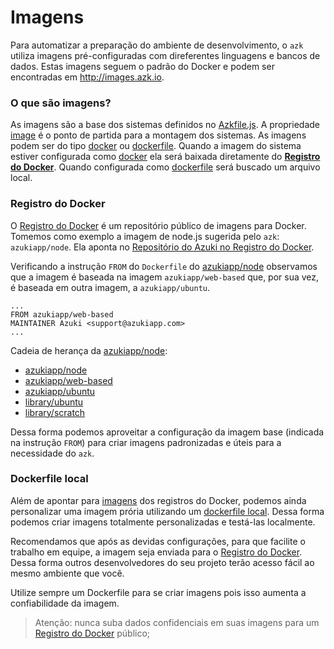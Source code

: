 # Imagens

Para automatizar a preparação do ambiente de desenvolvimento, o `azk` utiliza imagens pré-configuradas com direferentes linguagens e bancos de dados. Estas imagens seguem o padrão do Docker e podem ser encontradas em http://images.azk.io.


### O que são imagens?

As imagens são a base dos sistemas definidos no [Azkfile.js](../azkfilejs/README.md). A propriedade [image](../azkfilejs/image.md) é o ponto de partida para a montagem dos sistemas. As imagens podem ser do tipo [docker](../azkfilejs/image.html#docker) ou [dockerfile](../azkfilejs/image.html#dockerfile). Quando a imagem do sistema estiver configurada como [docker](../azkfilejs/image.html#docker) ela será baixada diretamente do **[Registro do Docker](https://registry.hub.docker.com/)**. Quando configurada como [dockerfile](../azkfilejs/image.html#dockerfile) será buscado um arquivo local.


### Registro do Docker

O [Registro do Docker](https://registry.hub.docker.com/) é um repositório público de imagens para Docker. Tomemos como exemplo a imagem de node.js sugerida pelo `azk`: `azukiapp/node`. Ela aponta no [Repositório do Azuki no Registro do Docker](https://registry.hub.docker.com/u/azukiapp/node/).

Verificando a instrução `FROM` do `Dockerfile` do [azukiapp/node](https://github.com/azukiapp/docker-node/blob/master/0.10/Dockerfile) observamos que a imagem é baseada na imagem `azukiapp/web-based` que, por sua vez, é baseada em outra imagem, a `azukiapp/ubuntu`.

```
...
FROM azukiapp/web-based
MAINTAINER Azuki <support@azukiapp.com>
...
```

Cadeia de herança da [azukiapp/node](https://github.com/azukiapp/docker-node/blob/master/0.10/Dockerfile):

- [azukiapp/node](https://github.com/azukiapp/docker-node/blob/master/0.10/Dockerfile)
- [azukiapp/web-based](https://github.com/azukiapp/docker-web-based/blob/master/Dockerfile)
- [azukiapp/ubuntu](https://github.com/azukiapp/docker-ubuntu/blob/master/Dockerfile)
- [library/ubuntu](https://github.com/tianon/docker-brew-ubuntu-core/blob/a9da4b3cd8977c2aacafe5d9d0056cbb360f2d1c/trusty/Dockerfile)
- [library/scratch](https://registry.hub.docker.com/u/library/scratch/)

Dessa forma podemos aproveitar a configuração da imagem base (indicada na instrução `FROM`) para criar imagens padronizadas e úteis para a necessidade do `azk`.



### Dockerfile local

Além de apontar para [imagens](../azkfilejs/image.html) dos registros do Docker, podemos ainda personalizar uma imagem prória utilizando um [dockerfile local](../azkfilejs/image.html#dockerfile). Dessa forma podemos criar imagens totalmente personalizadas e testá-las localmente.

Recomendamos que após as devidas configurações, para que facilite o trabalho em equipe, a imagem seja enviada para o [Registro do Docker](https://registry.hub.docker.com/). Dessa forma outros desenvolvedores do seu projeto terão acesso fácil ao mesmo ambiente que você.

Utilize sempre um Dockerfile para se criar imagens pois isso aumenta a confiabilidade da imagem.

> Atenção: nunca suba dados confidenciais em suas imagens para um [Registro do Docker](https://registry.hub.docker.com/) público;

